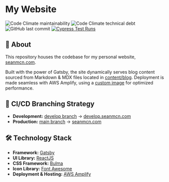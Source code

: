 # My Website
![Code Climate maintainability](https://img.shields.io/codeclimate/maintainability/Seanmcn/my-website?style=for-the-badge)
![Code Climate technical debt](https://img.shields.io/codeclimate/tech-debt/Seanmcn/my-website?style=for-the-badge)
![GitHub last commit](https://img.shields.io/github/last-commit/Seanmcn/my-website?style=for-the-badge)
[![Cypress Test Runs](https://img.shields.io/endpoint?url=https://dashboard.cypress.io/badge/simple/m1uz2r&style=for-the-badge&logo=cypress)](https://dashboard.cypress.io/projects/m1uz2r/runs)

## 📖 About

This repository houses the codebase for my personal website, [seanmcn.com](https://seanmcn.com).

Built with the power of Gatsby, the site dynamically serves blog content sourced from Markdown & MDX files located in [content/blog](https://github.com/Seanmcn/my-website/tree/develop/content/blog). Deployment is made seamless with AWS Amplify, using a [custom image](https://gallery.ecr.aws/y1e1i7y7/gatsby-5.11_amazonlinux-latest) for optimized performance.

## 🔄 CI/CD Branching Strategy

- **Development:** [develop branch](https://github.com/Seanmcn/my-website/tree/develop) → [develop.seanmcn.com](https://develop.seanmcn.com)
- **Production:** [main branch](https://github.com/Seanmcn/my-website/tree/main) → [seanmcn.com](https://seanmcn.com)

## 🛠 Technology Stack
- **Framework:** [Gatsby](https://gatsbyjs.org/)
- **UI Library:** [ReactJS](https://reactjs.org/)
- **CSS Framework:** [Bulma](https://bulma.io/)
- **Icon Library:** [Font Awesome](https://fontawesome.com/)
- **Deployment & Hosting:** [AWS Amplify](https://aws.amazon.com/amplify/)